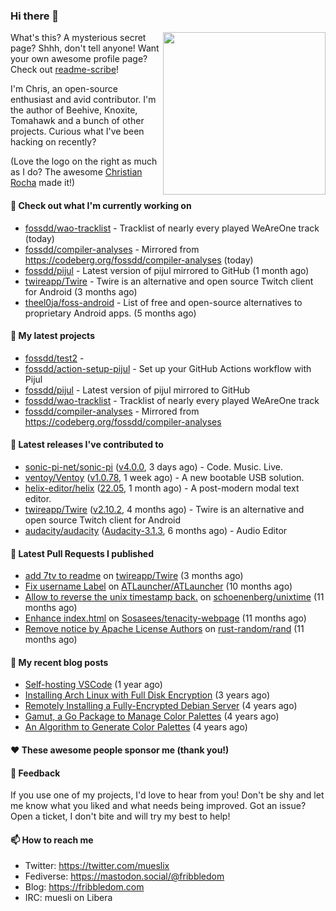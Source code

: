 ### Hi there 👋

<img align="right" src="https://raw.githubusercontent.com/muesli/muesli/master/assets/termenv.png" width="260">

What's this? A mysterious secret page? Shhh, don't tell anyone!
Want your own awesome profile page? Check out [readme-scribe](https://github.com/muesli/readme-scribe)!

I'm Chris, an open-source enthusiast and avid contributor. I'm the author of Beehive, Knoxite, Tomahawk and a bunch
of other projects. Curious what I've been hacking on recently?

(Love the logo on the right as much as I do? The awesome [Christian Rocha](https://github.com/meowgorithm/) made it!)

#### 👷 Check out what I'm currently working on

- [fossdd/wao-tracklist](https://github.com/fossdd/wao-tracklist) - Tracklist of nearly every played WeAreOne track (today)
- [fossdd/compiler-analyses](https://github.com/fossdd/compiler-analyses) - Mirrored from https://codeberg.org/fossdd/compiler-analyses (today)
- [fossdd/pijul](https://github.com/fossdd/pijul) - Latest version of pijul mirrored to GitHub (1 month ago)
- [twireapp/Twire](https://github.com/twireapp/Twire) - Twire is an alternative and open source Twitch client for Android (3 months ago)
- [theel0ja/foss-android](https://github.com/theel0ja/foss-android) - List of free and open-source alternatives to proprietary Android apps. (5 months ago)

#### 🌱 My latest projects

- [fossdd/test2](https://github.com/fossdd/test2) - 
- [fossdd/action-setup-pijul](https://github.com/fossdd/action-setup-pijul) - Set up your GitHub Actions workflow with Pijul
- [fossdd/pijul](https://github.com/fossdd/pijul) - Latest version of pijul mirrored to GitHub
- [fossdd/wao-tracklist](https://github.com/fossdd/wao-tracklist) - Tracklist of nearly every played WeAreOne track
- [fossdd/compiler-analyses](https://github.com/fossdd/compiler-analyses) - Mirrored from https://codeberg.org/fossdd/compiler-analyses

#### 🔭 Latest releases I've contributed to

- [sonic-pi-net/sonic-pi](https://github.com/sonic-pi-net/sonic-pi) ([v4.0.0](https://github.com/sonic-pi-net/sonic-pi/releases/tag/v4.0.0), 3 days ago) - Code. Music. Live.
- [ventoy/Ventoy](https://github.com/ventoy/Ventoy) ([v1.0.78](https://github.com/ventoy/Ventoy/releases/tag/v1.0.78), 1 week ago) - A new bootable USB solution.
- [helix-editor/helix](https://github.com/helix-editor/helix) ([22.05](https://github.com/helix-editor/helix/releases/tag/22.05), 1 month ago) - A post-modern modal text editor.
- [twireapp/Twire](https://github.com/twireapp/Twire) ([v2.10.2](https://github.com/twireapp/Twire/releases/tag/v2.10.2), 4 months ago) - Twire is an alternative and open source Twitch client for Android
- [audacity/audacity](https://github.com/audacity/audacity) ([Audacity-3.1.3](https://github.com/audacity/audacity/releases/tag/Audacity-3.1.3), 6 months ago) - Audio Editor                                     

#### 🔨 Latest Pull Requests I published

- [add 7tv to readme](https://github.com/twireapp/Twire/pull/335) on [twireapp/Twire](https://github.com/twireapp/Twire) (3 months ago)
- [Fix username Label](https://github.com/ATLauncher/ATLauncher/pull/500) on [ATLauncher/ATLauncher](https://github.com/ATLauncher/ATLauncher) (10 months ago)
- [Allow to reverse the unix timestamp back.](https://github.com/schoenenberg/unixtime/pull/4) on [schoenenberg/unixtime](https://github.com/schoenenberg/unixtime) (11 months ago)
- [Enhance index.html](https://github.com/Sosasees/tenacity-webpage/pull/1) on [Sosasees/tenacity-webpage](https://github.com/Sosasees/tenacity-webpage) (11 months ago)
- [Remove notice by Apache License Authors](https://github.com/rust-random/rand/pull/1151) on [rust-random/rand](https://github.com/rust-random/rand) (11 months ago)

#### 📜 My recent blog posts

- [Self-hosting VSCode](https://fribbledom.com/posts/selfhosting-vscode/) (1 year ago)
- [Installing Arch Linux with Full Disk Encryption](https://fribbledom.com/posts/encrypted-arch-install/) (3 years ago)
- [Remotely Installing a Fully-Encrypted Debian Server](https://fribbledom.com/posts/encrypted-remote-debian-install/) (4 years ago)
- [Gamut, a Go Package to Manage Color Palettes](https://fribbledom.com/posts/gamut-package-to-handle-color-palettes/) (4 years ago)
- [An Algorithm to Generate Color Palettes](https://fribbledom.com/posts/an-algorithm-to-generate-color-palettes/) (4 years ago)

#### ❤️ These awesome people sponsor me (thank you!)


#### 💬 Feedback

If you use one of my projects, I'd love to hear from you! Don't be shy and let me know what you liked
and what needs being improved. Got an issue? Open a ticket, I don't bite and will try my best to help!

#### 📫 How to reach me

- Twitter: https://twitter.com/mueslix
- Fediverse: https://mastodon.social/@fribbledom
- Blog: https://fribbledom.com
- IRC: muesli on Libera
